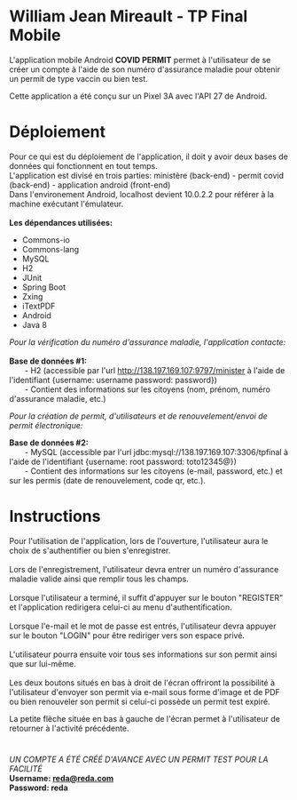 # William Jean Mireault - TP Final Mobile

L'application mobile Android **COVID PERMIT** permet à l'utilisateur de se créer un compte à l'aide de son numéro d'assurance maladie pour obtenir un permit de type vaccin ou bien test.<br />

Cette application a été conçu sur un Pixel 3A avec l'API 27 de Android.

# Déploiement

Pour ce qui est du déploiement de l'application, il doit y avoir deux bases de données qui fonctionnent en tout temps.
<br />L'application est divisé en trois parties: ministère (back-end) - permit covid (back-end) - application android (front-end)
<br />Dans l'environement Android, localhost devient 10.0.2.2 pour référer à la machine exécutant l'émulateur.<br />
<br />
**Les dépendances utilisées:**
  - Commons-io
  - Commons-lang
  - MySQL
  - H2
  - JUnit
  - Spring Boot
  - Zxing
  - iTextPDF
  - Android
  - Java 8

*Pour la vérification du numéro d'assurance maladie, l'application contacte:*
<br />
<br />
  **Base de données #1:**
  <br />
      - H2 (accessible par l'url http://138.197.169.107:9797/minister à l'aide de l'identifiant {username: username password: password})<br />
      - Contient des informations sur les citoyens (nom, prénom, numéro d'assurance maladie, etc.)
    
*Pour la création de permit, d'utilisateurs et de renouvelement/envoi de permit électronique:*

  **Base de données #2:**
  <br />
      - MySQL (accessible par l'url jdbc:mysql://138.197.169.107:3306/tpfinal à l'aide de l'identifiant {username: root password: toto12345@})<br />
      - Contient des informations sur les citoyens (e-mail, password, etc.) et sur les permis (date de renouvelement, code qr, etc.).
    
# Instructions
Pour l'utilisation de l'application, lors de l'ouverture, l'utilisateur aura le choix de s'authentifier ou bien s'enregistrer.
<br />
<br />Lors de l'enregistrement, l'utilisateur devra entrer un numéro d'assurance maladie valide ainsi que remplir tous les champs.
<br />
<br />Lorsque l'utilisateur a terminé, il suffit d'appuyer sur le bouton "REGISTER" et l'application redirigera celui-ci au menu d'authentification.
<br />
<br />Lorsque l'e-mail et le mot de passe est entrés, l'utilisateur devra appuyer sur le bouton "LOGIN" pour être rediriger vers son espace privé.
<br />
<br />L'utilisateur pourra ensuite voir tous ses informations sur son permit ainsi que sur lui-même.
<br />
<br />Les deux boutons situés en bas à droit de l'écran offriront la possibilité à l'utilisateur d'envoyer son permit via e-mail sous forme d'image et de PDF ou bien renouveler son permit si celui-ci possède un permit test expiré.

La petite flèche située en bas à gauche de l'écran permet à l'utilisateur de retourner à l'activité précédente.
# 
*UN COMPTE A ÉTÉ CRÉÉ D'AVANCE AVEC UN PERMIT TEST POUR LA FACILITÉ*
<br />**Username: reda@reda.com**
<br />**Password: reda**
